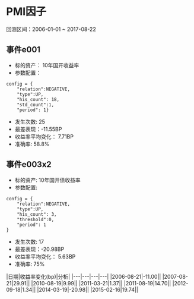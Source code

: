 # PMI因子
回测区间：2006-01-01 ~ 2017-08-22
## 事件e001
- 标的资产： 10年国开收益率
- 参数配置：
```
config = {
    "relation":NEGATIVE,
    "type":UP,
    "his_count": 18,
    "std_count":1, 
    "period": 1}
```
- 发生次数: 25
- 最差表现：-11.55BP
- 收益率平均变化： 7.71BP
- 准确率: 58.8%

## 事件e003x2
- 标的资产: 10年国开债收益率
- 参数配置:
```
config = {
    "relation":NEGATIVE,
    "type":UP,
    "his_count": 3,
    "threshold":0, 
    "period": 1
}
```
- 发生次数: 17
- 最差表现：-20.98BP
- 收益率平均变化： 5.63BP
- 准确率: 75%

|日期|收益率变化(bp)|分析|
|---|---|---|---|
|2006-08-21|-11.00||
|2007-08-21|29.91||
|2010-08-19|9.99||
|2011-03-21|1.37||
|2011-08-19|14.70||
|2012-09-18|1.34||
|2014-03-19|-20.98||
|2015-02-16|19.74||

